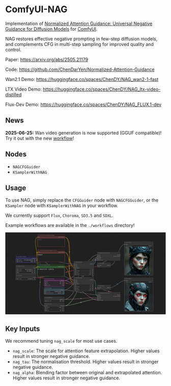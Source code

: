 # ComfyUI-NAG

Implementation of [Normalized Attention Guidance: Universal Negative Guidance for Diffusion Models](https://chendaryen.github.io/NAG.github.io/) for [ComfyUI](https://github.com/comfyanonymous/ComfyUI).

NAG restores effective negative prompting in few-step diffusion models, and complements CFG in multi-step sampling for improved quality and control.

Paper: https://arxiv.org/abs/2505.21179

Code: https://github.com/ChenDarYen/Normalized-Attention-Guidance

Wan2.1 Demo: https://huggingface.co/spaces/ChenDY/NAG_wan2-1-fast

LTX Video Demo: https://huggingface.co/spaces/ChenDY/NAG_ltx-video-distilled

Flux-Dev Demo: https://huggingface.co/spaces/ChenDY/NAG_FLUX.1-dev

## News

**2025-06-25:** Wan video generation is now supported (GGUF compatible)! Try it out with the new [workflow](https://github.com/ChenDarYen/ComfyUI-NAG/blob/main/workflows/NAG-Wan-Fast-ComfyUI-Workflow.json)!

## Nodes

- `NAGCFGGuider`
- `KSamplerWithNAG`

## Usage

To use NAG, simply replace the `CFGGuider` node with `NAGCFGGuider`, or the `KSampler` node with `KSamplerWithNAG` in your workflow.

We currently support `Flux`, `Choroma`, `SD3.5` and `SDXL`.

Example workflows are available in the `./workflows` directory!

![comfyui-nag](workflow.png)

## Key Inputs

We recommend tuning `nag_scale` for most use cases.

- `nag_scale`: The scale for attention feature extrapolation. Higher values result in stronger negative guidance.
- `nag_tau`: The normalisation threshold. Higher values result in stronger negative guidance.
- `nag_alpha`: Blending factor between original and extrapolated attention. Higher values result in stronger negative guidance.
